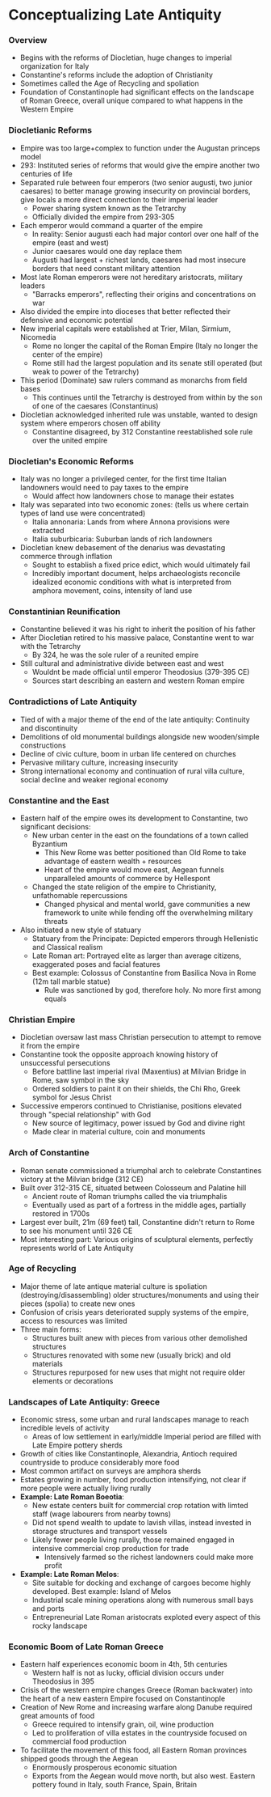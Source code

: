 # Conceptualizing Late Antiquity
### Overview
 - Begins with the reforms of Diocletian, huge changes to imperial organization for Italy
 - Constantine's reforms include the adoption of Christianity
 - Sometimes called the Age of Recycling and spoliation
 - Foundation of Constantinople had significant effects on the landscape of Roman Greece, overall unique compared to what happens in the Western Empire

### Diocletianic Reforms
 - Empire was too large+complex to function under the Augustan princeps model
 - 293: Instituted series of reforms that would give the empire another two centuries of life
 - Separated rule between four emperors (two senior augusti, two junior caesares) to better manage growing insecurity on provincial borders, give locals a more direct connection to their imperial leader
	 - Power sharing system known as the Tetrarchy
	 - Officially divided the empire from 293-305
 - Each emperor would command a quarter of the empire
	 - In reality: Senior augusti each had major contorl over one half of the empire (east and west)
	 - Junior caesares would one day replace them
	 - Augusti had largest + richest lands, caesares had most insecure borders that need constant military attention
 - Most late Roman emperors were not hereditary aristocrats, military leaders
	 - "Barracks emperors", reflecting their origins and concentrations on war
 - Also divided the empire into dioceses that better reflected their defensive and economic potential
 - New imperial capitals were established at Trier, Milan, Sirmium, Nicomedia
	 - Rome no longer the capital of the Roman Empire (Italy no longer the center of the empire)
	 - Rome still had the largest population and its senate still operated (but weak to power of the Tetrarchy)
 - This period (Dominate) saw rulers command as monarchs from field bases
	 - This continues until the Tetrarchy is destroyed from within by the son of one of the caesares (Constantinus)
 - Diocletian acknowledged inherited rule was unstable, wanted to design system where emperors chosen off ability
	 - Constantine disagreed, by 312 Constantine reestablished sole rule over the united empire

### Diocletian's Economic Reforms
 - Italy was no longer a privileged center, for the first time Italian landowners would need to pay taxes to the empire
	 - Would affect how landowners chose to manage their estates
 - Italy was separated into two economic zones: (tells us where certain types of land use were concentrated)
	 - Italia annonaria: Lands from where Annona provisions were extracted
	 - Italia suburbicaria: Suburban lands of rich landowners
 - Diocletian knew debasement of the denarius was devastating commerce through inflation
	 - Sought to establish a fixed price edict, which would ultimately fail
	 - Incredibly important document, helps archaeologists reconcile idealized economic conditions with what is interpreted from amphora movement, coins, intensity of land use

### Constantinian Reunification
 - Constantine believed it was his right to inherit the position of his father
 - After Diocletian retired to his massive palace, Constantine went to war with the Tetrarchy
	 - By 324, he was the sole ruler of a reunited empire
 - Still cultural and administrative divide between east and west
	 - Wouldnt be made official until emperor Theodosius (379-395 CE)
	 - Sources start describing an eastern and western Roman empire

### Contradictions of Late Antiquity
 - Tied of with a major theme of the end of the late antiquity: Continuity and discontinuity
 - Demolitions of old monumental buildings alongside new wooden/simple constructions
 - Decline of civic culture, boom in urban life centered on churches
 - Pervasive military culture, increasing insecurity
 - Strong international economy and continuation of rural villa culture, social decline and weaker regional economy

### Constantine and the East
 - Eastern half of the empire owes its development to Constantine, two significant decisions:
	 - New urban center in the east on the foundations of a town called Byzantium
		 - This New Rome was better positioned than Old Rome to take advantage of eastern wealth + resources
		 - Heart of the empire would move east, Aegean funnels unparalleled amounts of commerce by Hellespont
	 - Changed the state religion of the empire to Christianity, unfathomable repercussions
		 - Changed physical and mental world, gave communities a new framework to unite while fending off the overwhelming military threats
 - Also initiated a new style of statuary
	 - Statuary from the Principate: Depicted emperors through Hellenistic and Classical realism
	 - Late Roman art: Portrayed elite as larger than average citizens, exaggerated poses and facial features
	 - Best example: Colossus of Constantine from Basilica Nova in Rome (12m tall marble statue)
		 - Rule was sanctioned by god, therefore holy. No more first among equals

### Christian Empire
 - Diocletian oversaw last mass Christian persecution to attempt to remove it from the empire
 - Constantine took the opposite approach knowing history of unsuccessful persecutions
	 - Before battline last imperial rival (Maxentius) at Milvian Bridge in Rome, saw symbol in the sky
	 - Ordered soldiers to paint it on their shields, the Chi Rho, Greek symbol for Jesus Christ
 - Successive emperors continued to Christianise, positions elevated through "special relationship" with God
	 - New source of legitimacy, power issued by God and divine right
	 - Made clear in material culture, coin and monuments

### Arch of Constantine
 - Roman senate commissioned a triumphal arch to celebrate Constantines victory at the Milvian bridge (312 CE)
 - Built over 312-315 CE, situated between Colosseum and Palatine hill
	 - Ancient route of Roman triumphs called the via triumphalis
	 - Eventually used as part of a fortress in the middle ages, partially restored in 1700s
 - Largest ever built, 21m (69 feet) tall, Constantine didn't return to Rome to see his monument until 326 CE
 - Most interesting part: Various origins of sculptural elements, perfectly represents world of Late Antiquity

### Age of Recycling
 - Major theme of late antique material culture is spoliation (destroying/disassembling) older structures/monuments and using their pieces (spolia) to create new ones
 - Confusion of crisis years deteriorated supply systems of the empire, access to resources was limited
 - Three main forms:
	 - Structures built anew with pieces from various other demolished structures
	 - Structures renovated with some new (usually brick) and old materials
	 - Structures repurposed for new uses that might not require older elements or decorations

### Landscapes of Late Antiquity: Greece
 - Economic stress, some urban and rural landscapes manage to reach incredible levels of activity
	 - Areas of low settlement in early/middle Imperial period are filled with Late Empire pottery sherds
 - Growth of cities like Constantinople, Alexandria, Antioch required countryside to produce considerably more food
 - Most common artifact on surveys are amphora sherds
 - Estates growing in number, food production intensifying, not clear if more people were actually living rurally
 - **Example: Late Roman Boeotia**:
	 - New estate centers built for commercial crop rotation with limted staff (wage labourers from nearby towns)
	 - Did not spend wealth to update to lavish villas, instead invested in storage structures and transport vessels
	 - Likely fewer people living rurally, those remained engaged in intensive commercial crop production for trade
		 - Intensively farmed so the richest landowners could make more profit
 - **Example: Late Roman Melos**:
	 - Site suitable for docking and exchange of cargoes become highly developed. Best example: Island of Melos
	 - Industrial scale mining operations along with numerous small bays and ports
	 - Entrepreneurial Late Roman aristocrats exploted every aspect of this rocky landscape

### Economic Boom of Late Roman Greece
 - Eastern half experiences economic boom in 4th, 5th centuries
	 - Western half is not as lucky, official division occurs under Theodosius in 395
 - Crisis of the western empire changes Greece (Roman backwater) into the heart of a new eastern Empire focused on Constantinople
 - Creation of New Rome and increasing warfare along Danube required great amounts of food
	 - Greece required to intensify grain, oil, wine production
	 - Led to proliferation of villa estates in the countryside focused on commercial food production
 - To facilitate the movement of this food, all Eastern Roman provinces shipped goods through the Aegean
	 - Enormously prosperous economic situation
	 - Exports from the Aegean would move north, but also west. Eastern pottery found in Italy, south France, Spain, Britain
